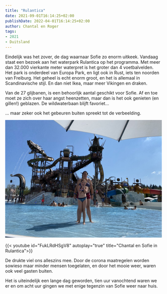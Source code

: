 ```yaml
---
title: "Rulantica"
date: 2021-09-01T16:14:25+02:00
publishDate: 2022-04-01T16:14:25+02:00
author: Chantal en Roger
tags:
- 2021
- Duitsland
---
```


Eindelijk was het zover, de dag waarnaar Sofie zo enorm uitkeek. Vandaag staat een bezoek aan het waterpark Rulantica op het programma. Met meer dan 32.000 vierkante meter waterpret is het groter dan 4 voetbalvelden. Het park is onderdeel van Europa Park, en ligt ook in Rust, iets ten noorden van Freiburg. Het geheel is echt enorm groot, en het is allemaal in Scandinavische stijl. En dan niet Ikea, maar meer Vikingen en draken.

Van de 27 glijbanen, is een behoorlijk aantal geschikt voor Sofie. Af en toe moet ze zich over haar angst heenzetten, maar dan is het ook genieten (en gillen!) geblazen. De wildwaterbaan blijft favoriet...

<!-- {{< youtube id="8oMbIc25Zh8" autoplay="true" title="Rulantica wildwaterbaan">}} -->

... maar zeker ook het gebeuren buiten spreekt tot de verbeelding.

![Rulantica](./images/IMG_9794.jpg)

{{< youtube id="FukLRdHSgV8" autoplay="true" title="Chantal en Sofie in Rulantica">}}

De drukte viel ons alleszins mee. Door de corona maatregelen worden sowieso maar minder mensen toegelaten, en door het mooie weer, waren ook veel gasten buiten.

Het is uiteindelijk een lange dag geworden, tien uur vanochtend waren we er en om acht uur gingen we met enige tegenzin van Sofie weer naar huis.
